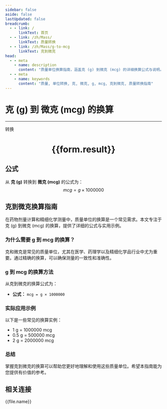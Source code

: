 ```yaml
---
sidebar: false
aside: false
lastUpdated: false
breadcrumb:
  - - link: /
      linkText: 首页
  - - link: /zh/Mass/
      linkText: 质量转换
  - - link: /zh/Mass/g-to-mcg
      linkText: 克到微克
head:
  - - meta
    - name: description
      content: "质量单位换算指南，涵盖克 (g) 到微克 (mcg) 的详细换算公式与说明。"
  - - meta
    - name: keywords
      content: "质量, 单位转换, 克, 微克, g, mcg, 克到微克, 质量转换指南"
---
```

# 克 (g) 到 微克 (mcg) 的换算
---
<script setup>
import { onMounted, reactive, inject, ref } from 'vue'
import { NButton, NForm, NFormItem, NInput, NInputNumber, NSelect, NCard, useMessage,NGrid ,NGi } from 'naive-ui'
import { defineClientComponent } from 'vitepress'
import { Mass } from '../../files';

const convert = inject('convert')

const form = reactive({
  number: null,
  result: '',
})

const convertHandler = () => {
  if (form.number !== null && !isNaN(form.number)) {
    const convertedValue = parseFloat(form.number) * 1000000
    form.result = `${form.number}g = ${convertedValue.toFixed(0)}mcg`
  } else {
    form.result = '请输入有效的数值。'
  }
}
</script>

<n-form size="large" :model="form">
  <n-form-item label="克 (g)">
    <n-input-number v-model:value="form.number" placeholder="输入克" style="width: 100%" />
  </n-form-item>
  <n-form-item>
    <n-button type="primary" @click="convertHandler" block>转换</n-button>
  </n-form-item>
</n-form>

<n-card  embedded :bordered="false" hoverable>
  <div  style="text-align:center">
    <h1>{{form.result}}</h1>
  </div>
</n-card>

## 公式

从 **克 (g)** 转换到 **微克 (mcg)** 的公式为：
$$ mcg = g \times 1000000 $$

## 克到微克换算指南

在药物剂量计算和精细化学测量中，质量单位的换算是一个常见需求。本文专注于克 (g) 到微克 (mcg) 的换算，提供了详细的公式与实用示例。

### 为什么需要 g 到 mcg 的换算？

克和微克是常见的质量单位，尤其在医学、药理学以及精细化学品行业中尤为重要。通过精确的换算，可以确保测量的一致性和准确性。

### g 到 mcg 的换算方法

从克到微克的换算公式为：

- **公式：** `mcg = g × 1000000`

### 实际应用示例

以下是一些常见的换算实例：

- 1 g = 1000000 mcg
- 0.5 g = 500000 mcg
- 2 g = 2000000 mcg

### 总结

掌握克到微克的换算可以帮助您更好地理解和使用这些质量单位。希望本指南能为您提供有价值的参考。

## 相关连接
<n-grid x-gap="12" :cols="4">
  <n-gi v-for="(file, index) in Mass" :key="index">
    <n-button
      text
      tag="a"
      :href="file.path"
      type="primary"
    >
      {{file.name}}
    </n-button>
  </n-gi>
</n-grid>